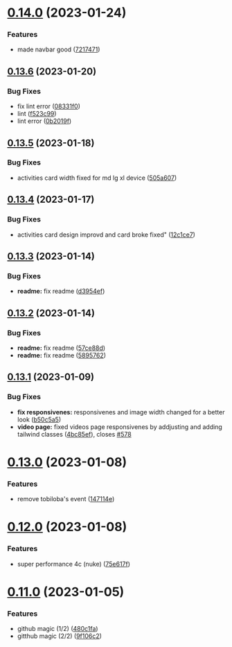# [0.14.0](https://github.com/FrancescoXX/4c-site/compare/v0.13.6...v0.14.0) (2023-01-24)


### Features

* made navbar good ([7217471](https://github.com/FrancescoXX/4c-site/commit/7217471a9544083feb1dff2c369ac6653fae2cf7))

## [0.13.6](https://github.com/FrancescoXX/4c-site/compare/v0.13.5...v0.13.6) (2023-01-20)


### Bug Fixes

* fix lint error ([08331f0](https://github.com/FrancescoXX/4c-site/commit/08331f0adf623c54e4accea8b482cd940b8ead94))
* lint ([f523c99](https://github.com/FrancescoXX/4c-site/commit/f523c9971410381127c8e3a6e671d171cf52756a))
* lint error ([0b2019f](https://github.com/FrancescoXX/4c-site/commit/0b2019fab89422fb1e968a62ca1dd54b745b643b))

## [0.13.5](https://github.com/FrancescoXX/4c-site/compare/v0.13.4...v0.13.5) (2023-01-18)


### Bug Fixes

* activities card width fixed for md lg xl device ([505a607](https://github.com/FrancescoXX/4c-site/commit/505a6078840804df630191c054252f353aed06cf))

## [0.13.4](https://github.com/FrancescoXX/4c-site/compare/v0.13.3...v0.13.4) (2023-01-17)


### Bug Fixes

* activities card design improvd and card broke fixed" ([12c1ce7](https://github.com/FrancescoXX/4c-site/commit/12c1ce72287be676322feaf83c1311addf67383b))

## [0.13.3](https://github.com/FrancescoXX/4c-site/compare/v0.13.2...v0.13.3) (2023-01-14)


### Bug Fixes

* **readme:** fix readme ([d3954ef](https://github.com/FrancescoXX/4c-site/commit/d3954ef11059d598069bb14af6e360c0de606ad6))

## [0.13.2](https://github.com/FrancescoXX/4c-site/compare/v0.13.1...v0.13.2) (2023-01-14)


### Bug Fixes

* **readme:** fix readme ([57ce88d](https://github.com/FrancescoXX/4c-site/commit/57ce88d446443eff2bc7ab4c1962ca75c277f384))
* **readme:** fix readme ([5895762](https://github.com/FrancescoXX/4c-site/commit/5895762c735b5915b218d41d53ce0407097c2b88))

## [0.13.1](https://github.com/FrancescoXX/4c-site/compare/v0.13.0...v0.13.1) (2023-01-09)


### Bug Fixes

* **fix responsivenes:** responsivenes and image width changed for a better look ([b50c5a5](https://github.com/FrancescoXX/4c-site/commit/b50c5a56acd453a0bbf052a143a4409e33d9128a))
* **video page:** fixed videos page responsivenes by addjusting and adding tailwind classes ([4bc85ef](https://github.com/FrancescoXX/4c-site/commit/4bc85ef962e968e63a86dc0f99ca5f3212d058d2)), closes [#578](https://github.com/FrancescoXX/4c-site/issues/578)

# [0.13.0](https://github.com/FrancescoXX/4c-site/compare/v0.12.0...v0.13.0) (2023-01-08)


### Features

* remove tobiloba's event ([147114e](https://github.com/FrancescoXX/4c-site/commit/147114eae048f249bbe0d436f1282ea21303e57e))

# [0.12.0](https://github.com/FrancescoXX/4c-site/compare/v0.11.0...v0.12.0) (2023-01-08)


### Features

* super performance 4c (nuke) ([75e617f](https://github.com/FrancescoXX/4c-site/commit/75e617f077db1c0b33f50291cf1f2cd7e6e68456))

# [0.11.0](https://github.com/FrancescoXX/4c-site/compare/v0.10.0...v0.11.0) (2023-01-05)


### Features

* github magic (1/2) ([480c1fa](https://github.com/FrancescoXX/4c-site/commit/480c1fa1cfacab19cf83705a7fbd1bce8e1ab673))
* gitthub magic (2/2) ([9f106c2](https://github.com/FrancescoXX/4c-site/commit/9f106c2be67612afdcdf639ef7e49ff0a7ce8cef))
